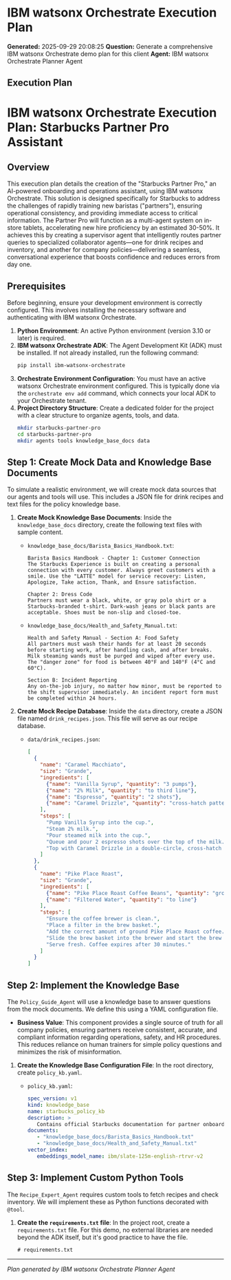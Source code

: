 # IBM watsonx Orchestrate Execution Plan

**Generated:** 2025-09-29 20:08:25
**Question:** Generate a comprehensive IBM watsonx Orchestrate demo plan for this client
**Agent:** IBM watsonx Orchestrate Planner Agent

## Execution Plan

# IBM watsonx Orchestrate Execution Plan: Starbucks Partner Pro Assistant

## Overview
This execution plan details the creation of the "Starbucks Partner Pro," an AI-powered onboarding and operations assistant, using IBM watsonx Orchestrate. This solution is designed specifically for Starbucks to address the challenges of rapidly training new baristas ("partners"), ensuring operational consistency, and providing immediate access to critical information. The Partner Pro will function as a multi-agent system on in-store tablets, accelerating new hire proficiency by an estimated 30-50%. It achieves this by creating a supervisor agent that intelligently routes partner queries to specialized collaborator agents—one for drink recipes and inventory, and another for company policies—delivering a seamless, conversational experience that boosts confidence and reduces errors from day one.

## Prerequisites
Before beginning, ensure your development environment is correctly configured. This involves installing the necessary software and authenticating with IBM watsonx Orchestrate.

1.  **Python Environment**: An active Python environment (version 3.10 or later) is required.
2.  **IBM watsonx Orchestrate ADK**: The Agent Development Kit (ADK) must be installed. If not already installed, run the following command:
    ```bash
    pip install ibm-watsonx-orchestrate
    ```
3.  **Orchestrate Environment Configuration**: You must have an active watsonx Orchestrate environment configured. This is typically done via the `orchestrate env add` command, which connects your local ADK to your Orchestrate tenant.
4.  **Project Directory Structure**: Create a dedicated folder for the project with a clear structure to organize agents, tools, and data.
    ```bash
    mkdir starbucks-partner-pro
    cd starbucks-partner-pro
    mkdir agents tools knowledge_base_docs data
    ```

## Step 1: Create Mock Data and Knowledge Base Documents
To simulate a realistic environment, we will create mock data sources that our agents and tools will use. This includes a JSON file for drink recipes and text files for the policy knowledge base.

1.  **Create Mock Knowledge Base Documents**: Inside the `knowledge_base_docs` directory, create the following text files with sample content.

    *   `knowledge_base_docs/Barista_Basics_Handbook.txt`:
        ```text
        Barista Basics Handbook - Chapter 1: Customer Connection
        The Starbucks Experience is built on creating a personal connection with every customer. Always greet customers with a smile. Use the "LATTE" model for service recovery: Listen, Apologize, Take action, Thank, and Ensure satisfaction.

        Chapter 2: Dress Code
        Partners must wear a black, white, or gray polo shirt or a Starbucks-branded t-shirt. Dark-wash jeans or black pants are acceptable. Shoes must be non-slip and closed-toe.
        ```
    *   `knowledge_base_docs/Health_and_Safety_Manual.txt`:
        ```text
        Health and Safety Manual - Section A: Food Safety
        All partners must wash their hands for at least 20 seconds before starting work, after handling cash, and after breaks. Milk steaming wands must be purged and wiped after every use. The "danger zone" for food is between 40°F and 140°F (4°C and 60°C).

        Section B: Incident Reporting
        Any on-the-job injury, no matter how minor, must be reported to the shift supervisor immediately. An incident report form must be completed within 24 hours.
        ```

2.  **Create Mock Recipe Database**: Inside the `data` directory, create a JSON file named `drink_recipes.json`. This file will serve as our recipe database.

    *   `data/drink_recipes.json`:
        ```json
        [
          {
            "name": "Caramel Macchiato",
            "size": "Grande",
            "ingredients": [
              {"name": "Vanilla Syrup", "quantity": "3 pumps"},
              {"name": "2% Milk", "quantity": "to third line"},
              {"name": "Espresso", "quantity": "2 shots"},
              {"name": "Caramel Drizzle", "quantity": "cross-hatch pattern"}
            ],
            "steps": [
              "Pump Vanilla Syrup into the cup.",
              "Steam 2% milk.",
              "Pour steamed milk into the cup.",
              "Queue and pour 2 espresso shots over the top of the milk.",
              "Top with Caramel Drizzle in a double-circle, cross-hatch pattern."
            ]
          },
          {
            "name": "Pike Place Roast",
            "size": "Grande",
            "ingredients": [
              {"name": "Pike Place Roast Coffee Beans", "quantity": "ground for filter"},
              {"name": "Filtered Water", "quantity": "to line"}
            ],
            "steps": [
              "Ensure the coffee brewer is clean.",
              "Place a filter in the brew basket.",
              "Add the correct amount of ground Pike Place Roast coffee.",
              "Slide the brew basket into the brewer and start the brew cycle.",
              "Serve fresh. Coffee expires after 30 minutes."
            ]
          }
        ]
        ```

## Step 2: Implement the Knowledge Base
The `Policy_Guide_Agent` will use a knowledge base to answer questions from the mock documents. We define this using a YAML configuration file.

*   **Business Value**: This component provides a single source of truth for all company policies, ensuring partners receive consistent, accurate, and compliant information regarding operations, safety, and HR procedures. This reduces reliance on human trainers for simple policy questions and minimizes the risk of misinformation.

1.  **Create the Knowledge Base Configuration File**: In the root directory, create `policy_kb.yaml`.

    *   `policy_kb.yaml`:
        ```yaml
        spec_version: v1
        kind: knowledge_base 
        name: starbucks_policy_kb
        description: >
           Contains official Starbucks documentation for partner onboarding, operational procedures, health and safety guidelines, and HR policies. Use this to answer any questions about company rules or standard operating procedures.
        documents:
           - "knowledge_base_docs/Barista_Basics_Handbook.txt"
           - "knowledge_base_docs/Health_and_Safety_Manual.txt"
        vector_index:
           embeddings_model_name: ibm/slate-125m-english-rtrvr-v2
        ```

## Step 3: Implement Custom Python Tools
The `Recipe_Expert_Agent` requires custom tools to fetch recipes and check inventory. We will implement these as Python functions decorated with `@tool`.

1.  **Create the `requirements.txt` file**: In the project root, create a `requirements.txt` file. For this demo, no external libraries are needed beyond the ADK itself, but it's good practice to have the file.
    ```text
    # requirements.txt

---
*Plan generated by IBM watsonx Orchestrate Planner Agent*
